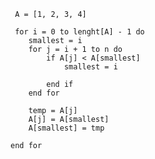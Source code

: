 


     A = [1, 2, 3, 4]
     
     for i = 0 to lenght[A] - 1 do
        smallest = i
        for j = i + 1 to n do
            if A[j] < A[smallest]
                smallest = i
                
            end if
        end for

        temp = A[j]
        A[j] = A[smallest]
        A[smallest] = tmp

    end for
